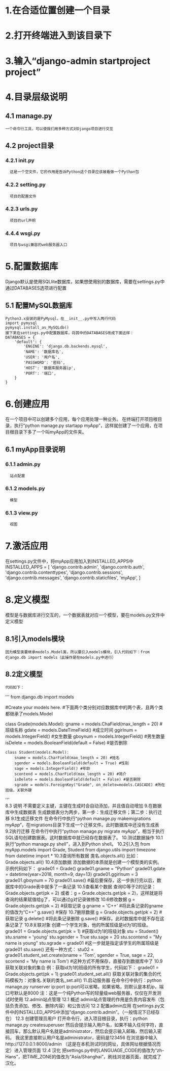 # 1.在合适位置创建一个目录
# 2.打开终端进入到该目录下
# 3.输入“django-admin startproject project”
# 4.目录层级说明
  ## 4.1 manage.py
    一个命令行工具，可以使我们用多种方式对Django项目进行交互
  ## 4.2 project目录
   ### 4.2.1 __init__.py
      这是一个空文件，它的作用是告诉Python这个目录应该被看做一个Python包
   ### 4.2.2 setting.py
      项目的配置文件
   ### 4.2.3 urls.py
      项目的url声明
   ### 4.4.4 wsgi.py
      项目与wsgi兼容的web服务器入口
# 5.配置数据库
  Django默认是使用SQLlite数据库，如果想使用别的数据库，需要在settings.py中通过DATABASES选项进行配置
  ## 5.1 配置MySQL数据库
    Python3.x安装的是PyMysql，在__init__.py中写入两行代码
    import pymysql
    pymysql.install_as_MySQLdb()
    接下来在settings.py中配置数据库，将其中的DATABASES改成下面这样：
    DATABASES = {
        'default': {
            'ENGINE': 'django.db.backends.mysql',
            'NAME': '数据库名',
            'USER': '用户名',
            'PASSWORD': '密码',
            'HOST': '数据库服务器ip',
            'PORT': '端口',
        }
    }
# 6.创建应用
  在一个项目中可以创建多个应用，每个应用处理一种业务。
  在终端打开项目根目录，执行“python manage.py startapp myApp”，这样就创建了一个应用，在项目根目录下多了一个叫myApp的文件夹。
  ## 6.1 myApp目录说明
   ### 6.1.1 admin.py
      站点配置
   ### 6.1.2 models.py
      模型
   ### 6.1.3 view.py
      视图
# 7.激活应用
  在settings.py文件中，将myApp应用加入到INSTALLED_APPS中
  INSTALLED_APPS = [
      'django.contrib.admin',
      'django.contrib.auth',
      'django.contrib.contenttypes',
      'django.contrib.sessions',
      'django.contrib.messages',
      'django.contrib.staticfiles',
      'myApp',
  ]
# 8.定义模型
  模型是与数据库进行交互的，一个数据表就对应一个模型，要在models.py文件中定义模型
  ## 8.1引入models模块
    因为模型类要继承models.Model类，所以要引入models模块，引入代码如下：from django.db import models（此操作是在models.py中进行）
  ## 8.2定义模型
    代码如下：
'''
from django.db import models

#Create your models here.
#下面两个类分别对应数据库中的两个表，且两个类都继承了models.Model

class Grade(models.Model):
        gname = models.ChaField(max_length = 20) #班级名称
        gdate = models.DateTimeField() #成立时间
        ggirlnum = models.IntegerField() #女生数量
        gboynum = models.IntegerField() #男生数量
        isDelete = models.BooleanField(default = False) #是否删除

    class Student(models.Model):
        sname = models.CharField(max_length = 20) #姓名
        sgender = models.BooleanField(default = True) #性别
        sage = models.IntegerField() #年龄
        scontend = models.CharField(max_length = 20) #简介
        isDelete = models.BooleanField(default = False) #是否删除
        sgrade = models.ForeignKey("Grade", on_delete=models.CASCADE) #所在班级，关联外键
'''        
  8.3 说明
    不需要定义主键，主键在生成时会自动添加，并且值自动增加
9.在数据库中生成数据表
  生成数据表分为两步，第一步：生成迁移文件；第二步：执行迁移
  9.1生成迁移文件
    在命令行中执行“python manage.py makemigrations myApp”，在migrations目录下生成一个迁移文件。此时数据库中还没有生成表
  9.2执行迁移
    在命令行中执行“python manage.py migrate myApp”，相当于执行SQL语句创建数据表。这时数据库中就已经存在数据表了。
10.测试数据操作
  10.1执行“python manage.py shell”，进入到Python shell。
  10.2引入包
    from myApp.models import Grade, Student
    from django.utils import timezone
    from datetime import *
  10.3查询所有数据
    类名.objects.all()  比如：Grade.objects.all()
  10.4添加数据
    添加数据的本质就是创建一个模型类的实例。
    示例代码如下：
    grade01 = Grade()
    grade01.gname = "Python"
    grade01.gdate = datetime(year=2018, month=9, day=13)
    grade01.ggirlnum = 3
    grade01.gboynum = 70
    grade01.save() #最后要保存，这一步执行完以后，数据库中的Grade表中就多了一条记录
  10.5查看某个数据
    查询ID等于2的记录：Grade.objects.get(pk = 2)
    或者：g = Grade.objects.get(pk = 2)，这样就是将查询的结果赋值给g了，可以通过g对记录做修改
  10.6修改数据
    g = Grade.objects.get(pk = 2) #获取记录
    g.gname = 'C++' #将此条记录的gname的值改为“C++”
    g.save() #保存
  10.7删除数据
    g = Grade.objects.get(pk = 2) #获取记录
    g.delete() #将此条记录删除
    g.save() #保存。此时数据库中就不存在这条记录了
  10.8关联对象
    创建一个学生对象，他的所属班级是id为1的班级。
    grade01 = Grade.objects.get(pk = 1) #获取id为1的班级对象
    stu = Student()
    stu.sname = 'young'
    stu.sgender = True
    stu.sage = 20
    stu.scontend = "My name is young"
    stu.sgrade = grade01 #这一步就是指定该学生的所属班级是grade01
    stu.save()
    还有一种方式：
    stu02 = grade01.student_set.create(sname = 'Tom', sgender = True, sage = 22, scontend = 'My name is Tom') #这种方式不用保存，直接存到数据库中了
  10.9获取关联对象的集合
    例：获取id为1的班级的所有学生，代码如下：
    grade01 = Grade.objects.get(pk = 1)
    grade01.student_set.all()
    获取关联对象的集合的代码模板为：对象名.关联的类名_set.all()
11.启动服务器
  在命令行中执行：python manage.py runserver ip:port
  ip:port可以省略，如果省略，则默认是本机ip，端口号默认是8000
  注：这是一个纯Python写的轻量级web服务器，仅仅在开发测试时使用
12.admin站点管理
  12.1 概述
    admin站点管理的作用是负责内容发布（包括负责添加、修改、删除内容）和公告访问
  12.2 配置admin应用
    在settings.py文件中的INSTALLED_APPS中添加“django.contrib.admin”。（一般情况下已经存在）
  12.3 创建管理员用户
    打开命令行，进入项目根目录，执行：python manage.py createsuperuser
    然后会提示输入用户名，如果不输入任何字符，直接回车，那么默认用户名就是administrator，然后会提示输入邮箱，然后输入密码。
    我这里直接默认用户名是administrator，密码是123456
    在浏览器中输入http://127.0.0.1:8000/admin （这是在本机测试时的网址，具体网址根据情况而定）进入管理页面
  12.4 汉化
    把settings.py中的LANGUAGE_CODE的值改为“zh-Hans”，把TIME_ZONE的值改为“Asia/Shanghai”，刷线浏览器页面，就完成了汉化。
    
    
    
  

















